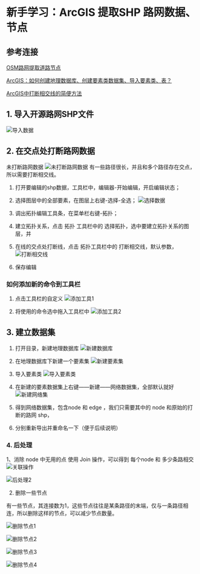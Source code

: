 # 新手学习：ArcGIS 提取SHP 路网数据、节点

## 参考连接

[OSM路网提取道路节点](https://blog.csdn.net/m0_38058163/article/details/91971491#)

[ArcGIS：如何创建地理数据库、创建要素类数据集、导入要素类、表？](https://blog.csdn.net/m0_63001937/article/details/127025901)

[ArcGIS中打断相交线的简便方法](https://blog.csdn.net/chengbaola/article/details/108057887)

## 1. 导入开源路网SHP文件
![导入数据](./IMG/导入路网数据.png)

## 2. 在交点处打断路网数据

未打断路网数据
![未打断路网数据](./IMG/未打断路网数据.png)
有一些路径很长，并且和多个路径存在交点，所以需要打断相交线。

1. 打开要编辑的shp数据，工具栏中，编辑器-开始编辑，开启编辑状态；


2. 选择图层中的全部要素，在图层上右键-选择-全选；
![选择数据](./IMG/选择数据.png)

3. 调出拓扑编辑工具条，在菜单栏右键-拓扑；

4. 建立拓扑关系，点击 拓扑 工具栏中的 选择拓扑，选中要建立拓扑关系的图层，并

5. 在线的交点处打断线，点击 拓扑工具栏中的 打断相交线，默认参数，
![打断相交线](./IMG/打断相交线.png)

6. 保存编辑


### 如何添加新的命令到工具栏

1. 点击工具栏的自定义
![添加工具1](./IMG/如何添加工具1.png)

2. 将使用的命令选中拖入工具栏中
![添加工具2](./IMG/如何添加工具2.png)

## 3. 建立数据集

1. 打开目录，新建地理数据库
![新建数据库](./IMG/新建数据库.png)

2. 在地理数据库下新建一个要素集
![新建要素集](./IMG/新建要素数据集.png)

3. 导入要素类
![导入要素类](./IMG/导入要素类.png)

4. 在新建的要素数据集上右键——新建——网络数据集，全部默认就好
![新建网络集](./IMG/新建网络集.png)

5. 得到网络数据集，包含node 和 edge ，我们只需要其中的 node 和原始的打断的路网 shp，

6. 分别重新导出并重命名一下（便于后续说明）

### 4. 后处理

1、消除 node 中无用的点
使用 Join 操作，可以得到 每个node 和 多少条路相交
![关联操作](./IMG/后处理1.png)

![后处理2](./IMG/后处理2.png)

2. 删除一些节点

有一些节点，其连接数为1，这些节点往往是某条路径的末端，仅与一条路径相连，所以删除这样的节点，可以减少节点数量。

![删除节点1](./IMG/删除数据步骤1.png)

![删除节点2](./IMG/删除数据步骤2.png)

![删除节点3](./IMG/删除数据步骤3.png)

![删除节点4](./IMG/删除数据步骤4.png)
